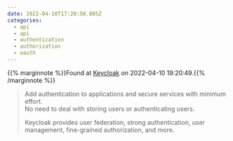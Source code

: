 ```yaml
---
date: 2022-04-10T17:20:50.805Z
categories:
  - api
  - api
  - authentication
  - authorization
  - oauth
---
```

{{% marginnote %}}Found at [Keycloak](https://www.keycloak.org/) on 2022-04-10 19:20:49.{{% /marginnote %}}

> Add authentication to applications and secure services with minimum effort.  
No need to deal with storing users or authenticating users.
> 
> Keycloak provides user federation, strong authentication, user management, fine-grained authorization, and more.

